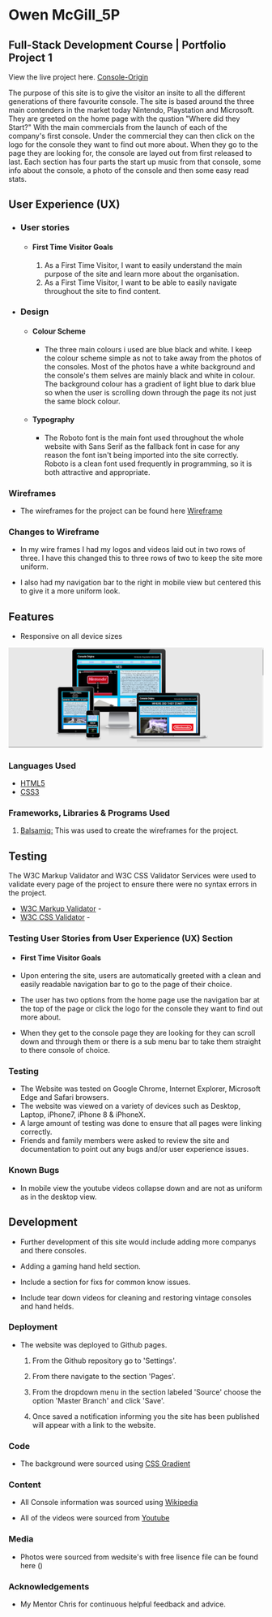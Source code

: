 # Owen McGill_5P

## Full-Stack Development Course | Portfolio Project 1

View the live project here. [Console-Origin](https://newo88.github.io/p1console-origin/index.html)

The purpose of this site is to give the visitor an insite to all the different generations of there favourite console. 
The site is based around the three main contenders in the market today Nintendo, Playstation and Microsoft. They are greeted on the home page with the qustion "Where did they Start?" With the main commercials from the launch of each of the company's first console. Under the commercial they can then click on the logo for the console they want to find out more about. When they go to the page they are looking for, the console are layed out from first released to last. Each section has four parts the start up music from that console, some info about the console, a photo of the console and then some easy read stats. 




## User Experience (UX)

-   ### User stories

    -   #### First Time Visitor Goals

        1. As a First Time Visitor, I want to easily understand the main purpose of the site and learn more about the organisation.
        2. As a First Time Visitor, I want to be able to easily navigate throughout the site to find content.
        

-   ### Design
    -   #### Colour Scheme
        -   The three main colours i used are blue black and white. I keep the colour scheme simple as not to take away from the photos of the consoles. Most of the photos have a white background and the console's them selves are mainly black and white in colour. The background colour has a gradient of light blue to dark blue so when the user is scrolling down through the page its not just the same block colour. 

    -   #### Typography
        -   The Roboto font is the main font used throughout the whole website with Sans Serif as the fallback font in case for any reason the font isn't being imported into the site correctly. Roboto is a clean font used frequently in programming, so it is both attractive and appropriate.
    
   ### Wireframes

- The wireframes for the project can be found here [Wireframe](https://github.com/newo88/p1console-origin/tree/master/wireframes)



### Changes to Wireframe

- In my wire frames I had my logos and videos laid out in two rows of three. I have this changed this to three rows of two
       to keep the site more uniform.

- I also had my navigation bar to the right in mobile view but centered this to give it a more uniform look.   



## Features

-   Responsive on all device sizes

![Test Image 3](assets/images/responsive.PNG)

### Languages Used

-   [HTML5](https://en.wikipedia.org/wiki/HTML5)
-   [CSS3](https://en.wikipedia.org/wiki/Cascading_Style_Sheets)

### Frameworks, Libraries & Programs Used

1. [Balsamiq:](https://balsamiq.com/) This was used to create the wireframes for the project.
   

## Testing

The W3C Markup Validator and W3C CSS Validator Services were used to validate every page of the project to ensure there were no syntax errors in the project.

-   [W3C Markup Validator](https://jigsaw.w3.org/css-validator/#validate_by_input) - 
-   [W3C CSS Validator](https://jigsaw.w3.org/css-validator/#validate_by_input) - 
### Testing User Stories from User Experience (UX) Section

-   #### First Time Visitor Goals

-   Upon entering the site, users are automatically greeted with a clean and easily readable navigation bar to go to the page of their choice.

-   The user has two options from the home page use the navigation bar at the top of the page or click the logo for the console they want to find out more about.

-   When they get to the console page they are looking for they can scroll down and through them or there is a sub menu bar to take them straight to there console of choice.


### Testing

-   The Website was tested on Google Chrome, Internet Explorer, Microsoft Edge and Safari browsers.
-   The website was viewed on a variety of devices such as Desktop, Laptop, iPhone7, iPhone 8 & iPhoneX.
-   A large amount of testing was done to ensure that all pages were linking correctly.
-   Friends and family members were asked to review the site and documentation to point out any bugs and/or user experience issues.

### Known Bugs

-   In mobile view the youtube videos collapse down and are not as uniform as in the desktop view.

## Development

-   Further development of this site would include adding more companys and there consoles.

-   Adding a gaming hand held section.

-   Include a section for fixs for common know issues.

-   Include tear down videos for cleaning and restoring vintage consoles and hand helds.   

### Deployment

-    The website was deployed to Github pages.

      1. From the Github repository go to 'Settings'.

      2. From there navigate to the section 'Pages'.

      3. From the dropdown menu in the section labeled 'Source' choose the option 'Master Branch' and click 'Save'.

      4. Once saved a notification informing you the site has been published will appear with a link to the website.


### Code

-  The background were sourced using [CSS Gradient](https://cssgradient.io/) 

### Content

-   All Console information was sourced using [Wikipedia](https://www.wikipedia.org/)

-   All of the videos were sourced from [Youtube](www.youtube.com)

### Media

-  Photos were sourced from wedsite's with free lisence file can be found here ()

### Acknowledgements

-   My Mentor Chris for continuous helpful feedback and advice.


